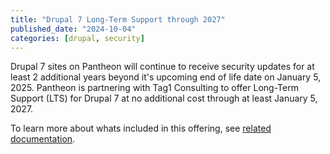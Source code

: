 ```yaml
---
title: "Drupal 7 Long-Term Support through 2027"
published_date: "2024-10-04"
categories: [drupal, security]
---
```

Drupal 7 sites on Pantheon will continue to receive security updates for at least 2 additional years beyond it's upcoming end of life date on January 5, 2025. Pantheon is partnering with Tag1 Consulting to offer Long-Term Support (LTS) for Drupal 7 at no additional cost through at least January 5, 2027.

To learn more about whats included in this offering, see [related documentation](/supported-drupal/#drupal-7-long-term-support).
